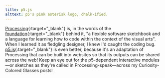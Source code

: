 ```yaml
---
title: p5.js
alttext: p5's pink asterisk logo, chalk-ified.
---
```


[Processing](https://processing.org/){:target="_blank"} is, in the words of the [foundation](https://processingfoundation.org/){:target="_blank"} behind it, "a flexible software sketchbook and a language for learning how to code within the context of the visual arts". When I learned it as fledgling designer, I knew I'd caught the coding bug. [p5.js](http://p5js.org/){:target="_blank"} is even better, because it's an adaptation of Processing that can be built into websites so that its outputs can be shared across the web! Keep an eye out for the p5-dependent interactive modules—or sketches as they're called in Processing-speak—across my Curiosity-Colored Glasses posts!
